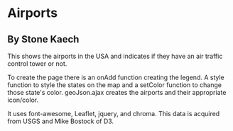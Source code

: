 # Airports
## By Stone Kaech
This shows the airports in the USA and indicates if they have an air traffic control tower or not.

To create the page there is an onAdd function creating the legend. A style function to style the states on the map and a setColor function to change those state's color. geoJson.ajax creates the airports and their appropriate icon/color.

It uses font-awesome, Leaflet, jquery, and chroma. This data is acquired from USGS and Mike Bostock of D3.
